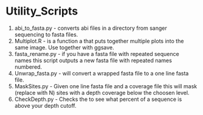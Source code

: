# Utility_Scripts
1. abi_to_fasta.py - converts abi files in a directory from sanger sequencing to fasta files.
2. Multiplot.R - is a function a that puts together multiple plots into the same image. Use together with ggsave.
3. fasta_rename.py - if you have a fasta file with repeated sequence names this script outputs a new fasta file with repeated names numbered.
4. Unwrap_fasta.py - will convert a wrapped fasta file to a one line fasta file.
5. MaskSites.py - Given one line fasta file and a coverage file this will mask (replace with N) sites with a depth coverage below the choosen level.
6. CheckDepth.py - Checks the to see what percent of a sequence is above your depth cutoff.
